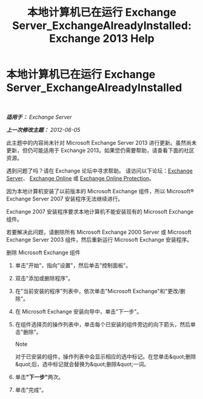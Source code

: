 ﻿---
title: '本地计算机已在运行 Exchange Server_ExchangeAlreadyInstalled: Exchange 2013 Help'
TOCTitle: 本地计算机已在运行 Exchange Server_ExchangeAlreadyInstalled
ms:assetid: 3f168b5d-9910-418f-86fb-e99d852dcb5e
ms:mtpsurl: https://technet.microsoft.com/zh-cn/library/ms.exch.setupreadiness.exchangealreadyinstalled(v=EXCHG.150)
ms:contentKeyID: 50490367
ms.date: 05/21/2018
mtps_version: v=EXCHG.150
ms.translationtype: MT
---

# 本地计算机已在运行 Exchange Server\_ExchangeAlreadyInstalled

 

_**适用于：** Exchange Server_

_**上一次修改主题：** 2012-06-05_

此主题中的内容尚未针对 Microsoft Exchange Server 2013 进行更新。虽然尚未更新，但仍可能适用于 Exchange 2013。如果您仍需要帮助，请查看下面的社区资源。

遇到问题了吗？请在 Exchange 论坛中寻求帮助。 请访问以下论坛：[Exchange Server](https://go.microsoft.com/fwlink/p/?linkid=60612)、 [Exchange Online](https://go.microsoft.com/fwlink/p/?linkid=267542) 或 [Exchange Online Protection](https://go.microsoft.com/fwlink/p/?linkid=285351)。

因为本地计算机安装了以前版本的 Microsoft Exchange 组件，所以 Microsoft® Exchange Server 2007 安装程序无法继续进行。

Exchange 2007 安装程序要求本地计算机不能安装现有的 Microsoft Exchange 组件。

若要解决此问题，请删除所有 Microsoft Exchange 2000 Server 或 Microsoft Exchange Server 2003 组件，然后重新运行 Microsoft Exchange 安装程序。

删除 Microsoft Exchange 组件

1.  单击&#34;开始&#34;，指向&#34;设置&#34;，然后单击&#34;控制面板&#34;。

2.  双击&#34;添加或删除程序&#34;。

3.  在&#34;当前安装的程序&#34;列表中，依次单击&#34;Microsoft Exchange&#34;和&#34;更改/删除&#34;。

4.  在 Microsoft Exchange 安装向导中，单击&#34;下一步&#34;。

5.  在组件选择页的操作列表中，单击每个已安装的组件旁边的向下箭头，然后单击&#34;删除&#34;。
    
    > [!NOTE]  
    > 对于已安装的组件，操作列表中会显示相应的选中标记。在您单击&amp;quot;删除&amp;quot;后，选中标记就会替换为&amp;quot;删除&amp;quot;一词。


6.  单击<strong>"下一步"</strong>两次。

7.  单击&#34;完成&#34;。


